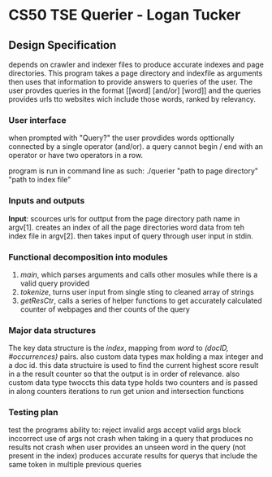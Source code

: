 # CS50 TSE Querier - Logan Tucker
## Design Specification

depends on crawler and indexer files to produce accurate
 indexes and page directories. This program takes a page 
 directory and indexfile as arguments then uses that 
 information to provide answers to queries of the user. The 
 user provdes queries in the format [[word] [and/or] [word]]
  and the queries provides urls tto websites wich include 
  those words, ranked by relevancy.

### User interface

when prompted with "Query?" the user provdides words 
opttionally connected by a single operator (and/or). a query 
cannot begin / end with an operator or have two operators in 
a row.

program is run in command line as such:
./querier "path to page directory" "path to index file"

### Inputs and outputs
**Input**: scources urls for outtput from the page directory
 path name in argv[1]. creates an index of all the page 
 directories word data from teh index file in argv[2]. then 
 takes input of query through user input in stdin.

### Functional decomposition into modules
1. *main*, which parses arguments and calls other mosules
 while there is a valid query provided
 2. *tokenize*, turns user input from single sting to cleaned
  array of strings
 2. *getResCtr*, calls a series of helper functions to get 
 accurately calculated counter of webpages and ther counts of
  the query
 
 ### Major data structures
The key data structure is the *index*, mapping from *word* to
 *(docID, #occurrences)* pairs. also custom data types max 
 holding a max integer and a doc id. this data structuire is
  used to find the current highest score result in a the
   result counter so that the output is in order of
    relevance. also custom data type twoccts this data type
     holds two counters and is passed in along counters 
     iterations to run get union and intersection functions
     

### Testing plan
test the programs ability to:
reject invalid args
accept valid args
block inccorrect use of args
not crash when taking in a query that produces no results
not crash when user provides an unseen word in the query (not present in the index)
produces accurate results for querys that include the same token in multiple previous queries

